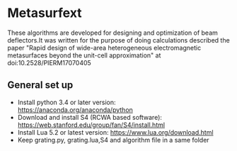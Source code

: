 
# Metasurfext
These algorithms are developed for designing and optimization of beam deflectors.It was written for the purpose of doing calculations described the paper "Rapid design of wide-area heterogeneous electromagnetic metasurfaces beyond the unit-cell approximation" at doi:10.2528/PIERM17070405

## General set up

- Install python 3.4 or later version: https://anaconda.org/anaconda/python
- Download and install S4 (RCWA based software): https://web.stanford.edu/group/fan/S4/install.html
- Install Lua 5.2 or latest version: https://www.lua.org/download.html
- Keep grating.py, grating.lua,S4 and algorithm file in a same folder

